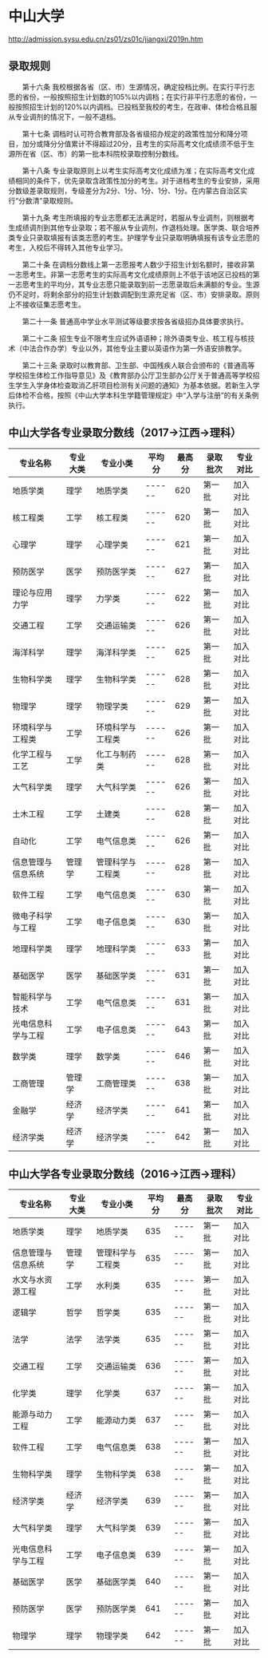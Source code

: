# 中山大学

http://admission.sysu.edu.cn/zs01/zs01c/jiangxi/2019n.htm

## 录取规则
　　第十六条  我校根据各省（区、市）生源情况，确定投档比例。在实行平行志愿的省份，一般按照招生计划数的105%以内调档；在实行非平行志愿的省份，一般按照招生计划的120%以内调档。已投档至我校的考生，在政审、体检合格且服从专业调剂的情况下，一般不退档。

　　第十七条  调档时认可符合教育部及各省级招办规定的政策性加分和降分项目，加分或降分分值累计不得超过20分，且考生的实际高考文化成绩须不低于生源所在省（区、市）的第一批本科院校录取控制分数线。

　　第十八条  专业录取原则上以考生实际高考文化成绩为准；在实际高考文化成绩相同的条件下，优先录取含政策性加分的考生。对于进档考生的专业安排，采用分数级差录取规则，专级差分为2分、1分、1分、1分、1分。在内蒙古自治区实行“分数清”录取规则。

　　第十九条  考生所填报的专业志愿都无法满足时，若服从专业调剂，则根据考生成绩调剂到其他专业录取；若不服从专业调剂，作退档处理。医学类、联合培养类专业只录取填报有该类志愿的考生。护理学专业只录取明确填报有该专业志愿的考生，入校后不得转入其他专业学习。

　　第二十条  在调档分数线上第一志愿报考人数少于招生计划名额时，接收非第一志愿考生。非第一志愿考生的实际高考文化成绩原则上不低于该地区已投档的第一志愿考生的平均分，其专业志愿只能录取到前一志愿录取后未满额的专业。生源仍不足时，将剩余部分的招生计划数调配到生源充足省（区、市）安排录取。原则上不接收征集志愿考生。

　　第二十一条  普通高中学业水平测试等级要求按各省级招办具体要求执行。

　　第二十二条  招生专业不限考生应试外语语种；除外语类专业、核工程与核技术（中法合作办学）专业以外，其他专业主要以英语作为第一外语安排教学。

　　第二十三条  录取时以教育部、卫生部、中国残疾人联合会颁布的《普通高等学校招生体检工作指导意见》及《教育部办公厅卫生部办公厅关于普通高等学校招生学生入学身体检查取消乙肝项目检测有关问题的通知》为基本依据。若新生入学后体检不合格，按照《中山大学本科生学籍管理规定》中“入学与注册”的有关条例执行。

## 中山大学各专业录取分数线（2017→江西→理科）

专业名称 | 专业大类 | 专业小类 | 平均分 | 最高分 | 录取批次 | 专业对比
-------|---------|---------|-------|-------|--------|--------
地质学类 | 理学 | 地质学类 | ------ | 620 | 第一批 | 加入对比
核工程类 | 工学 | 核工程类 | ------ | 620 | 第一批 | 加入对比
心理学 | 理学 | 心理学类 | ------ | 621 | 第一批 | 加入对比
预防医学 | 医学 | 预防医学类 | ------ | 627 | 第一批 | 加入对比
理论与应用力学 | 理学 | 力学类 | ------ | 622 | 第一批 | 加入对比
交通工程 | 工学 | 交通运输类 | ------ | 626 | 第一批 | 加入对比
海洋科学 | 理学 | 海洋科学类 | ------ | 625 | 第一批 | 加入对比
生物科学类 | 理学 | 生物科学类 | ------ | 628 | 第一批 | 加入对比
物理学 | 理学 | 物理学类 | ------ | 629 | 第一批 | 加入对比
环境科学与工程类 | 工学 | 环境科学与工程类 | ------ | 626 | 第一批 | 加入对比
化学工程与工艺 | 工学 | 化工与制药类 | ------ | 628 | 第一批 | 加入对比
大气科学类 | 理学 | 大气科学类 | ------ | 626 | 第一批 | 加入对比
土木工程 | 工学 | 土建类 | ------ | 628 | 第一批 | 加入对比
自动化 | 工学 | 电气信息类 | ------ | 626 | 第一批 | 加入对比
信息管理与信息系统 | 管理学 | 管理科学与工程类 | ------ | 628 | 第一批 | 加入对比
软件工程 | 工学 | 电气信息类 | ------ | 630 | 第一批 | 加入对比
微电子科学与工程 | 工学 | 电子信息类 | ------ | 630 | 第一批 | 加入对比
地理科学类 | 理学 | 地理科学类 | ------ | 633 | 第一批 | 加入对比
基础医学 | 医学 | 基础医学类 | ------ | 631 | 第一批 | 加入对比
智能科学与技术 | 工学 | 电气信息类 | ------ | 631 | 第一批 | 加入对比
光电信息科学与工程 | 工学 | 电子信息类 | ------ | 643 | 第一批 | 加入对比
数学类 | 理学 | 数学类 | ------ | 646 | 第一批 | 加入对比
工商管理 | 管理学 | 工商管理类 | ------ | 638 | 第一批 | 加入对比
金融学 | 经济学 | 经济学类 | ------ | 641 | 第一批 | 加入对比
经济学类 | 经济学 | 经济学类 | ------ | 642 | 第一批 | 加入对比 


## 中山大学各专业录取分数线（2016→江西→理科）
专业名称 | 专业大类 | 专业小类 | 平均分 | 最高分 | 录取批次 | 专业对比
-------|---------|---------|-------|-------|--------|--------
地质学类 | 理学 | 地质学类 | 635 | ------ | 第一批 | 加入对比
信息管理与信息系统 | 管理学 | 管理科学与工程类 | 635 | ------ | 第一批 | 加入对比
水文与水资源工程 | 工学 | 水利类 | 635 | ------ | 第一批 | 加入对比
逻辑学 | 哲学 | 哲学类 | 635 | ------ | 第一批 | 加入对比
法学 | 法学 | 法学类 | 635 | ------ | 第一批 | 加入对比
交通工程 | 工学 | 交通运输类 | 636 | ------ | 第一批 | 加入对比
化学类 | 理学 | 化学类 | 637 | ------ | 第一批 | 加入对比
能源与动力工程 | 工学 | 能源动力类 | 637 | ------ | 第一批 | 加入对比
软件工程 | 工学 | 电气信息类 | 638 | ------ | 第一批 | 加入对比
生物科学类 | 理学 | 生物科学类 | 638 | ------ | 第一批 | 加入对比
经济学类 | 经济学 | 经济学类 | 639 | ------ | 第一批 | 加入对比
大气科学类 | 理学 | 大气科学类 | 639 | ------ | 第一批 | 加入对比
光电信息科学与工程 | 工学 | 电子信息类 | 639 | ------ | 第一批 | 加入对比
基础医学 | 医学 | 基础医学类 | 640 | ------ | 第一批 | 加入对比
预防医学 | 医学 | 预防医学类 | 641 | ------ | 第一批 | 加入对比
物理学 | 理学 | 物理学类 | 642 | ------ | 第一批 | 加入对比 



